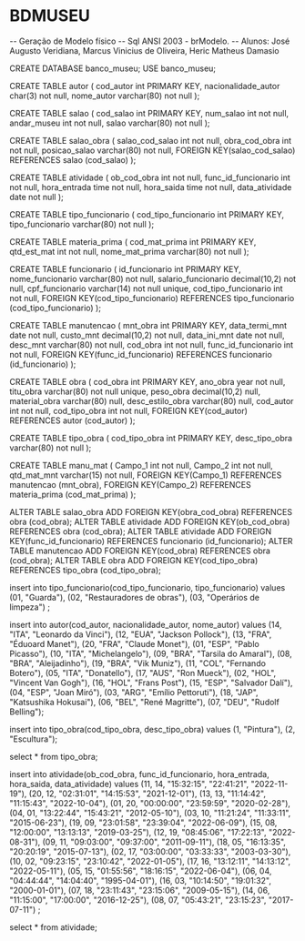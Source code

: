 # BDMUSEU
-- Geração de Modelo físico
-- Sql ANSI 2003 - brModelo.
-- Alunos: José Augusto Veridiana, Marcus Vinicius de Oliveira, Heric Matheus Damasio

CREATE DATABASE 	banco_museu;
USE banco_museu;


CREATE TABLE autor (
cod_autor int PRIMARY KEY,
nacionalidade_autor char(3) not null,
nome_autor varchar(80) not null
);

CREATE TABLE salao (
cod_salao int PRIMARY KEY,
num_salao int not null,
andar_museu int not null,
salao varchar(80) not null
);

CREATE TABLE salao_obra (
salao_cod_salao int not null,
obra_cod_obra int not null,
posicao_salao varchar(80) not null,
FOREIGN KEY(salao_cod_salao) REFERENCES salao (cod_salao)
);

CREATE TABLE atividade (
ob_cod_obra int not null,
func_id_funcionario int not null,
hora_entrada time not null,
hora_saida time not null,
data_atividade date not null
);

CREATE TABLE tipo_funcionario (
cod_tipo_funcionario int PRIMARY KEY,
tipo_funcionario varchar(80) not null
);

CREATE TABLE materia_prima (
cod_mat_prima int PRIMARY KEY,
qtd_est_mat int not null,
nome_mat_prima varchar(80) not null
);

CREATE TABLE funcionario (
id_funcionario int PRIMARY KEY,
nome_funcionario varchar(80) not null,
salario_funcionario decimal(10,2) not null,
cpf_funcionario varchar(14) not null unique,
cod_tipo_funcionario int not null,
FOREIGN KEY(cod_tipo_funcionario) REFERENCES tipo_funcionario (cod_tipo_funcionario)
);

CREATE TABLE manutencao (
mnt_obra int PRIMARY KEY,
data_termi_mnt date not null,
custo_mnt decimal(10,2) not null,
data_ini_mnt date not null,
desc_mnt varchar(80) not null,
cod_obra int not null,
func_id_funcionario int not null,
FOREIGN KEY(func_id_funcionario) REFERENCES funcionario (id_funcionario)
);

CREATE TABLE obra (
cod_obra int PRIMARY KEY,
ano_obra year not null,
titu_obra varchar(80) not null unique,
peso_obra decimal(10,2) null,
material_obra varchar(80) null,
desc_estilo_obra varchar(80) null,
cod_autor int not null,
cod_tipo_obra int not null,
FOREIGN KEY(cod_autor) REFERENCES autor (cod_autor)
);

CREATE TABLE tipo_obra (
cod_tipo_obra int PRIMARY KEY,
desc_tipo_obra varchar(80) not null
);

CREATE TABLE manu_mat (
Campo_1 int not null,
Campo_2 int not null,
qtd_mat_mnt varchar(15) not null,
FOREIGN KEY(Campo_1) REFERENCES manutencao (mnt_obra),
FOREIGN KEY(Campo_2) REFERENCES materia_prima (cod_mat_prima)
);

ALTER TABLE salao_obra ADD FOREIGN KEY(obra_cod_obra) REFERENCES obra (cod_obra);
ALTER TABLE atividade ADD FOREIGN KEY(ob_cod_obra) REFERENCES obra (cod_obra);
ALTER TABLE atividade ADD FOREIGN KEY(func_id_funcionario) REFERENCES funcionario (id_funcionario);
ALTER TABLE manutencao ADD FOREIGN KEY(cod_obra) REFERENCES obra (cod_obra);
ALTER TABLE obra ADD FOREIGN KEY(cod_tipo_obra) REFERENCES tipo_obra (cod_tipo_obra);

insert into tipo_funcionario(cod_tipo_funcionario, tipo_funcionario)
values
(01, "Guarda"),
(02, "Restauradores de obras"),
(03, "Operários de limpeza")
;

insert into autor(cod_autor, nacionalidade_autor, nome_autor)
values
(14, "ITA", "Leonardo da Vinci"),
(12, "EUA", "Jackson Pollock"),
(13, "FRA", "Éduoard Manet"),
(20, "FRA", "Claude Monet"),
(01, "ESP", "Pablo Picasso"),
(10, "ITA", "Michelangelo"),
(09, "BRA", "Tarsila do Amaral"),
(08, "BRA", "Aleijadinho"),
(19, "BRA", "Vik Muniz"),
(11, "COL", "Fernando Botero"),
(05, "ITA", "Donatello"),
(17, "AUS", "Ron Mueck"),
(02, "HOL", "Vincent Van Gogh"),
(16, "HOL", "Frans Post"),
(15, "ESP", "Salvador Dalí"),
(04, "ESP", "Joan Miró"),
(03, "ARG", "Emílio Pettoruti"),
(18, "JAP", "Katsushika Hokusai"),
(06, "BEL", "René Magritte"),
(07, "DEU", "Rudolf Belling");

insert into tipo_obra(cod_tipo_obra, desc_tipo_obra)
values
(1, "Pintura"),
(2, "Escultura");

select * from tipo_obra;

insert into atividade(ob_cod_obra, func_id_funcionario, hora_entrada, hora_saida, data_atividade) 
values 
(11, 14, "15:32:15", "22:41:21", "2022-11-19"),
(20, 12, "02:31:01", "14:15:53", "2021-12-01"),
(13, 13, "11:14:42", "11:15:43", "2022-10-04"),
(01, 20, "00:00:00", "23:59:59", "2020-02-28"),
(04, 01, "13:22:44", "15:43:21", "2012-05-10"),
(03, 10, "11:21:24", "11:33:11", "2015-06-23"),
(19, 09, "23:01:58", "23:39:04", "2022-06-09"),
(15, 08, "12:00:00", "13:13:13", "2019-03-25"),
(12, 19, "08:45:06", "17:22:13", "2022-08-31"),
(09, 11, "09:03:00", "09:37:00", "2011-09-11"), 
(18, 05, "16:13:35", "20:20:19", "2015-07-13"),
(02, 17, "03:00:00", "03:33:33", "2003-03-30"),
(10, 02, "09:23:15", "23:10:42", "2022-01-05"),
(17, 16, "13:12:11", "14:13:12", "2022-05-11"),
(05, 15, "01:55:56", "18:16:15", "2022-06-04"),
(06, 04, "04:44:44", "14:04:40", "1995-04-01"),
(16, 03, "10:14:50", "19:01:32", "2000-01-01"),
(07, 18, "23:11:43", "23:15:06", "2009-05-15"),
(14, 06, "11:15:00", "17:00:00", "2016-12-25"),
(08, 07, "05:43:21", "23:15:23", "2017-07-11")
;

select * from atividade;
